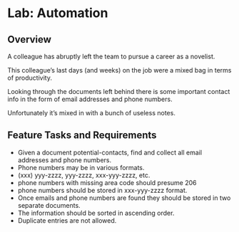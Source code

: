 # Lab: Automation
## Overview
A colleague has abruptly left the team to pursue a career as a novelist.

This colleague’s last days (and weeks) on the job were a mixed bag in terms of productivity.

Looking through the documents left behind there is some important contact info in the form of email addresses and phone numbers.

Unfortunately it’s mixed in with a bunch of useless notes.

## Feature Tasks and Requirements
* Given a document potential-contacts, find and collect all email addresses and phone numbers.
* Phone numbers may be in various formats.
* (xxx) yyy-zzzz, yyy-zzzz, xxx-yyy-zzzz, etc.
* phone numbers with missing area code should presume 206
* phone numbers should be stored in xxx-yyy-zzzz format.
* Once emails and phone numbers are found they should be stored in two separate documents.
* The information should be sorted in ascending order.
* Duplicate entries are not allowed.